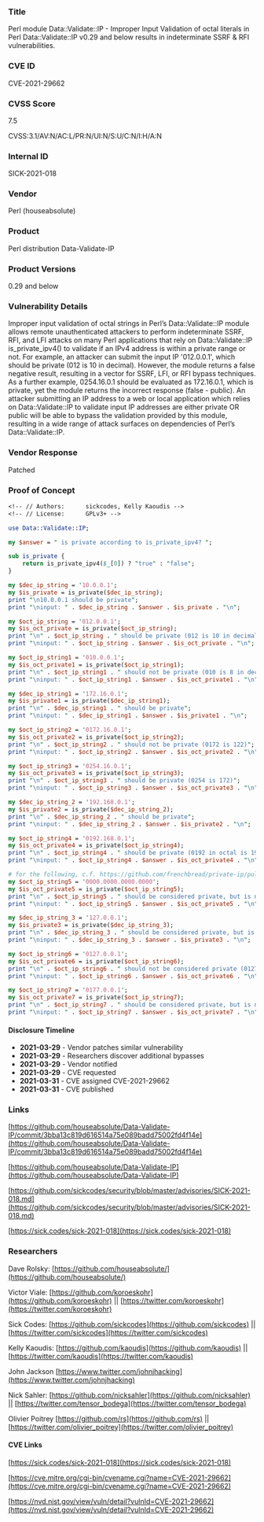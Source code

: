 ### Title
Perl module Data::Validate::IP - Improper Input Validation of octal literals in Perl Data::Validate::IP v0.29 and below results in indeterminate SSRF & RFI vulnerabilities.

### CVE ID
CVE-2021-29662

### CVSS Score
7.5

CVSS:3.1/AV:N/AC:L/PR:N/UI:N/S:U/C:N/I:H/A:N

### Internal ID
SICK-2021-018

### Vendor
Perl (houseabsolute)

### Product
Perl distribution Data-Validate-IP

### Product Versions
0.29 and below

### Vulnerability Details
Improper input validation of octal strings in Perl’s Data::Validate::IP module allows remote unauthenticated attackers to perform indeterminate SSRF, RFI, and LFI attacks on many Perl applications that rely on Data::Validate::IP is_private_ipv4() to validate if an IPv4 address is within a private range or not. For example, an attacker can submit the input IP '012.0.0.1', which should be private (012 is 10 in decimal). However, the module returns a false negative result, resulting in a vector for SSRF, LFI, or RFI bypass techniques. As a further example, 0254.16.0.1 should be evaluated as 172.16.0.1, which is private, yet the module returns the incorrect response (false - public). An attacker submitting an IP address to a web or local application which relies on Data::Validate::IP to validate input IP addresses are either private OR public will be able to bypass the validation provided by this module, resulting in a wide range of attack surfaces on dependencies of Perl’s Data::Validate::IP.

### Vendor Response
Patched

### Proof of Concept


```perl
<!-- // Authors:      sickcodes, Kelly Kaoudis -->
<!-- // License:      GPLv3+ -->

use Data::Validate::IP;

my $answer = " is private according to is_private_ipv4? ";

sub is_private {
    return is_private_ipv4($_[0]) ? "true" : "false";
}

my $dec_ip_string = '10.0.0.1';
my $is_private = is_private($dec_ip_string);
print "\n10.0.0.1 should be private";
print "\ninput: " . $dec_ip_string . $answer . $is_private . "\n";

my $oct_ip_string = '012.0.0.1';
my $is_oct_private = is_private($oct_ip_string);
print "\n" . $oct_ip_string . " should be private (012 is 10 in decimal)";
print "\ninput: " . $oct_ip_string . $answer . $is_oct_private . "\n";

my $oct_ip_string1 = '010.0.0.1';
my $is_oct_private1 = is_private($oct_ip_string1);
print "\n" . $oct_ip_string1 . " should not be private (010 is 8 in decimal)";
print "\ninput: " . $oct_ip_string1 . $answer . $is_oct_private1 . "\n";

my $dec_ip_string1 = '172.16.0.1';
my $is_private1 = is_private($dec_ip_string1);
print "\n" . $dec_ip_string1 . " should be private";
print "\ninput: " . $dec_ip_string1 . $answer . $is_private1 . "\n";

my $oct_ip_string2 = '0172.16.0.1';
my $is_oct_private2 = is_private($oct_ip_string2);
print "\n" . $oct_ip_string2 . " should not be private (0172 is 122)";
print "\ninput: " . $oct_ip_string2 . $answer . $is_oct_private2 . "\n";

my $oct_ip_string3 = '0254.16.0.1';
my $is_oct_private3 = is_private($oct_ip_string3);
print "\n" . $oct_ip_string3 . " should be private (0254 is 172)";
print "\ninput: " . $oct_ip_string3 . $answer . $is_oct_private3 . "\n";

my $dec_ip_string_2 = '192.168.0.1';
my $is_private2 = is_private($dec_ip_string_2);
print "\n" . $dec_ip_string_2 . " should be private";
print "\ninput: " . $dec_ip_string_2 . $answer . $is_private2 . "\n";

my $oct_ip_string4 = '0192.168.0.1';
my $is_oct_private4 = is_private($oct_ip_string4);
print "\n" . $oct_ip_string4 . " should be private (0192 in octal is 192 in decimal)";
print "\ninput: " . $oct_ip_string4 . $answer . $is_oct_private4 . "\n";

# for the following, c.f. https://github.com/frenchbread/private-ip/pull/2
my $oct_ip_string5 = '0000.0000.0000.0000';
my $is_oct_private5 = is_private($oct_ip_string5);
print "\n" . $oct_ip_string5 . " should be considered private, but is not";
print "\ninput: " . $oct_ip_string5 . $answer . $is_oct_private5 . "\n";

my $dec_ip_string_3 = '127.0.0.1';
my $is_private3 = is_private($dec_ip_string_3);
print "\n" . $dec_ip_string_3 . " should be considered private, but is not";
print "\ninput: " . $dec_ip_string_3 . $answer . $is_private3 . "\n";

my $oct_ip_string6 = '0127.0.0.1';
my $is_oct_private6 = is_private($oct_ip_string6);
print "\n" . $oct_ip_string6 . " should not be considered private (0127 in octal is 87 in decimal)";
print "\ninput: " . $oct_ip_string6 . $answer . $is_oct_private6 . "\n";

my $oct_ip_string7 = '0177.0.0.1';
my $is_oct_private7 = is_private($oct_ip_string7);
print "\n" . $oct_ip_string7 . " should be considered private, but is not (0177 is 127 in decimal)";
print "\ninput: " . $oct_ip_string7 . $answer . $is_oct_private7 . "\n";

```

#### Disclosure Timeline
* **2021-03-29** - Vendor patches similar vulnerability
* **2021-03-29** - Researchers discover additional bypasses
* **2021-03-29** - Vendor notified
* **2021-03-29** - CVE requested
* **2021-03-31** - CVE assigned CVE-2021-29662
* **2021-03-31** - CVE published

### Links

[https://github.com/houseabsolute/Data-Validate-IP/commit/3bba13c819d616514a75e089badd75002fd4f14e](https://github.com/houseabsolute/Data-Validate-IP/commit/3bba13c819d616514a75e089badd75002fd4f14e)

[https://github.com/houseabsolute/Data-Validate-IP](https://github.com/houseabsolute/Data-Validate-IP)

[https://github.com/sickcodes/security/blob/master/advisories/SICK-2021-018.md](https://github.com/sickcodes/security/blob/master/advisories/SICK-2021-018.md)

[https://sick.codes/sick-2021-018](https://sick.codes/sick-2021-018)

### Researchers

Dave Rolsky: [https://github.com/houseabsolute/](https://github.com/houseabsolute/)

Victor Viale: [https://github.com/koroeskohr](https://github.com/koroeskohr) || [https://twitter.com/koroeskohr](https://twitter.com/koroeskohr)

Sick Codes: [https://github.com/sickcodes](https://github.com/sickcodes) || [https://twitter.com/sickcodes](https://twitter.com/sickcodes)

Kelly Kaoudis: [https://github.com/kaoudis](https://github.com/kaoudis) || [https://twitter.com/kaoudis](https://twitter.com/kaoudis)

John Jackson [https://www.twitter.com/johnjhacking](https://www.twitter.com/johnjhacking)

Nick Sahler: [https://github.com/nicksahler](https://github.com/nicksahler) || [https://twitter.com/tensor_bodega](https://twitter.com/tensor_bodega)

Olivier Poitrey [https://github.com/rs](https://github.com/rs) || [https://twitter.com/olivier_poitrey](https://twitter.com/olivier_poitrey)

#### CVE Links

[https://sick.codes/sick-2021-018](https://sick.codes/sick-2021-018)

[https://cve.mitre.org/cgi-bin/cvename.cgi?name=CVE-2021-29662](https://cve.mitre.org/cgi-bin/cvename.cgi?name=CVE-2021-29662)

[https://nvd.nist.gov/view/vuln/detail?vulnId=CVE-2021-29662](https://nvd.nist.gov/view/vuln/detail?vulnId=CVE-2021-29662)
